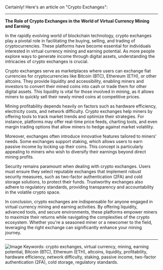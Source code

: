 Certainly! Here's an article on "Crypto Exchanges":

---

**The Role of Crypto Exchanges in the World of Virtual Currency Mining and Earning**

In the rapidly evolving world of blockchain technology, crypto exchanges play a pivotal role in facilitating the buying, selling, and trading of cryptocurrencies. These platforms have become essential for individuals interested in virtual currency mining and earning potential. As more people explore ways to generate income through digital assets, understanding the intricacies of crypto exchanges is crucial.

Crypto exchanges serve as marketplaces where users can exchange fiat currencies for cryptocurrencies like Bitcoin (BTC), Ethereum (ETH), or other altcoins. They provide liquidity and accessibility, enabling miners and investors to convert their mined coins into cash or trade them for other digital assets. This liquidity is vital for those involved in mining, as it allows miners to quickly sell their newly mined coins at competitive prices.

Mining profitability depends heavily on factors such as hardware efficiency, electricity costs, and network difficulty. Crypto exchanges help miners by offering tools to track market trends and optimize their strategies. For instance, platforms may offer real-time price feeds, charting tools, and even margin trading options that allow miners to hedge against market volatility.

Moreover, exchanges often introduce innovative features tailored to miners' needs. Some exchanges support staking, which allows users to earn passive income by locking up their coins. This concept is particularly appealing to miners who wish to diversify their earnings beyond direct mining profits.

Security remains paramount when dealing with crypto exchanges. Users must ensure they select reputable exchanges that implement robust security measures, such as two-factor authentication (2FA) and cold storage solutions, to protect their funds. Trustworthy exchanges also adhere to regulatory standards, providing transparency and accountability in the volatile crypto space.

In conclusion, crypto exchanges are indispensable for anyone engaged in virtual currency mining and earning activities. By offering liquidity, advanced tools, and secure environments, these platforms empower miners to maximize their returns while navigating the complexities of the crypto ecosystem. Whether you're a seasoned miner or a newcomer to the field, leveraging the right exchange can significantly enhance your mining journey.

--- 


![Image](https://github.com/user-attachments/assets/31692037-0104-4703-abd1-696b6a7dd41b)
Keywords: crypto exchanges, virtual currency, mining, earning potential, Bitcoin (BTC), Ethereum (ETH), altcoins, liquidity, profitability, hardware efficiency, network difficulty, staking, passive income, two-factor authentication (2FA), cold storage, regulatory standards.